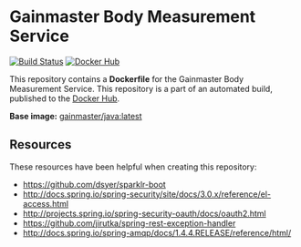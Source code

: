 # Gainmaster Body Measurement Service

[![Build Status](http://ci.hesjevik.im/buildStatus/icon?job=gainmaster-body-measurement-service)](http://ci.hesjevik.im/job/gainmaster-body-measurement-service/) [![Docker Hub](https://img.shields.io/badge/docker-ready-blue.svg?style=plastic)][docker_hub_repository]

This repository contains a **Dockerfile** for the Gainmaster Body Measurement Service. This repository is a part of an automated build, published to the [Docker Hub][docker_hub_repository].

**Base image:** [gainmaster/java:latest][docker_hub_base_image]

[docker_hub_repository]: https://registry.hub.docker.com/u/gainmaster/gainmaster-body-measurement-service/
[docker_hub_base_image]: https://registry.hub.docker.com/u/gainmaster/java/

## Resources

These resources have been helpful when creating this repository:

* https://github.com/dsyer/sparklr-boot
* http://docs.spring.io/spring-security/site/docs/3.0.x/reference/el-access.html
* http://projects.spring.io/spring-security-oauth/docs/oauth2.html
* https://github.com/jirutka/spring-rest-exception-handler
* http://docs.spring.io/spring-amqp/docs/1.4.4.RELEASE/reference/html/
